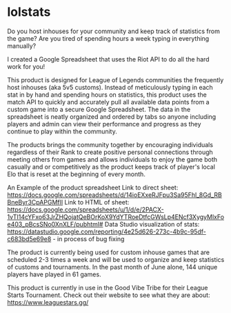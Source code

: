 # lolstats


Do you host inhouses for your community and keep track of statistics from the game? 
Are you tired of spending hours a week typing in everything manually?

I created a Google Spreadsheet that uses the Riot API to do all the hard work for you!

This product is designed for League of Legends communities the frequently host inhouses (aka 5v5 customs). 
Instead of meticulously typing in each stat in by hand and spending hours on statistics, this product uses the match API to quickly and accurately pull all available data points from a custom game into a secure Google Spreadsheet. 
The data in the spreadsheet is neatly organized and ordered by tabs so anyone including players and admin can view their performance and progress as they continue to play within the community.

The products brings the community together by encouraging individuals regardless of their Rank to create positive personal connections through meeting others from games and allows individuals to enjoy the game both casually and or competitively as the product keeps track of player's local Elo that is reset at the beginning of every month.

An Example of the product spreadsheet
  Link to direct sheet: https://docs.google.com/spreadsheets/d/14ioEXxeRJFpu3Sa95Fhl_8Gd_RBBneByr3CpAPGMflI
  Link to HTML of sheet: https://docs.google.com/spreadsheets/u/1/d/e/2PACX-1vTI14cYFxo63JrZHQojatQeBOrKoX9YdYTRoeDtfcGWsLp4ENcf3XygyMlxFoe403_pBcsSNo0XnXLF/pubhtml#
Data Studio visualization of stats: https://datastudio.google.com/reporting/4e25d626-273c-4b9c-95df-c683bd5e69e8 - in process of bug fixing

The product is currently being used for custom inhouse games that are scheduled 2-3 times a week and will be used to organize and keep statistics of customs and tournaments. In the past month of June alone, 144 unique players have played in 61 games.

This product is currently in use in the Good Vibe Tribe for their League Starts Tournament.
Check out their website to see what they are about: https://www.leaguestars.gg/

